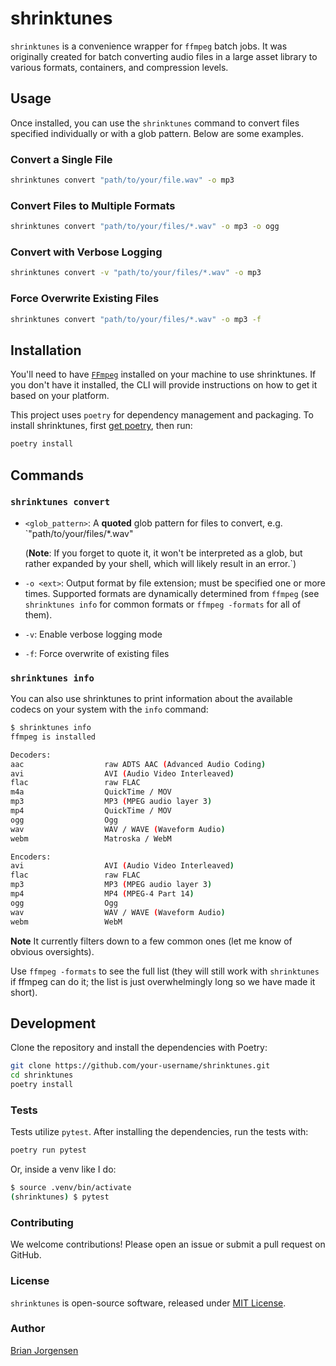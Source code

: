 # shrinktunes

`shrinktunes` is a convenience wrapper for `ffmpeg` batch jobs. It was originally created for batch converting audio files in a large asset library to various formats, containers, and compression levels.

## Usage

Once installed, you can use the `shrinktunes` command to convert files specified individually or with a glob pattern. Below are some examples.

### Convert a Single File

```bash
shrinktunes convert "path/to/your/file.wav" -o mp3
```

### Convert Files to Multiple Formats

```bash
shrinktunes convert "path/to/your/files/*.wav" -o mp3 -o ogg
```

### Convert with Verbose Logging

```bash
shrinktunes convert -v "path/to/your/files/*.wav" -o mp3
```

### Force Overwrite Existing Files

```bash
shrinktunes convert "path/to/your/files/*.wav" -o mp3 -f
```

## Installation

You'll need to have [`FFmpeg`](https://ffmpeg.org) installed on your machine to use shrinktunes. If you don't have it installed, the CLI will provide instructions on how to get it based on your platform.

This project uses `poetry` for dependency management and packaging. To install shrinktunes, first [get poetry](https://python-poetry.org/docs/#installation), then run:

```bash
poetry install
```

## Commands

### `shrinktunes convert`

- `<glob_pattern>`: A **quoted** glob pattern for files to convert, e.g. `"path/to/your/files/*.wav"

  (**Note**: If you forget to quote it, it won't be interpreted as a glob, but rather expanded by your shell, which will likely result in an error.`)
- `-o <ext>`: Output format by file extension; must be specified one or more times. Supported formats are dynamically determined from `ffmpeg` (see `shrinktunes info` for common formats or `ffmpeg -formats` for all of them).
- `-v`: Enable verbose logging mode
- `-f`: Force overwrite of existing files

### `shrinktunes info`

You can also use shrinktunes to print information about the available codecs on your system with the `info` command:

```bash
$ shrinktunes info
ffmpeg is installed

Decoders:
aac                  raw ADTS AAC (Advanced Audio Coding)
avi                  AVI (Audio Video Interleaved)
flac                 raw FLAC
m4a                  QuickTime / MOV
mp3                  MP3 (MPEG audio layer 3)
mp4                  QuickTime / MOV
ogg                  Ogg
wav                  WAV / WAVE (Waveform Audio)
webm                 Matroska / WebM

Encoders:
avi                  AVI (Audio Video Interleaved)
flac                 raw FLAC
mp3                  MP3 (MPEG audio layer 3)
mp4                  MP4 (MPEG-4 Part 14)
ogg                  Ogg
wav                  WAV / WAVE (Waveform Audio)
webm                 WebM
```

**Note** It currently filters down to a few common ones (let me know of obvious oversights).

Use `ffmpeg -formats` to see the full list (they will still work with `shrinktunes` if ffmpeg can do it; the list is just overwhelmingly long so we have made it short).

## Development

Clone the repository and install the dependencies with Poetry:

```bash
git clone https://github.com/your-username/shrinktunes.git
cd shrinktunes
poetry install
```

### Tests

Tests utilize `pytest`. After installing the dependencies, run the tests with:

```bash
poetry run pytest
```

Or, inside a venv like I do:

```bash
$ source .venv/bin/activate
(shrinktunes) $ pytest
```

### Contributing

We welcome contributions! Please open an issue or submit a pull request on GitHub.

### License

`shrinktunes` is open-source software, released under [MIT License](LICENSE).

### Author

[Brian Jorgensen](https://github.com/b33j0r)
